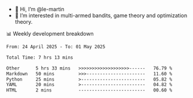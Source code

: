 - 👋 Hi, I’m @le-martin
- 👀 I’m interested in multi-armed bandits, game theory and optimization theory.
<!---- 💞️ I’m looking to collaborate on ...
- 📫 How to reach me ...-->

<!---
Tutorial for using WakaTime stats in GitHub profile: https://github.com/athul/waka-readme
-->

📊 Weekly development breakdown
<!--START_SECTION:waka-->

```txt
From: 24 April 2025 - To: 01 May 2025

Total Time: 7 hrs 13 mins

Other      5 hrs 33 mins   >>>>>>>>>>>>>>>>>>>------   76.79 %
Markdown   50 mins         >>>----------------------   11.60 %
Python     25 mins         >------------------------   05.82 %
YAML       20 mins         >------------------------   04.82 %
HTML       2 mins          -------------------------   00.60 %
```

<!--END_SECTION:waka-->

<!---
le-martin/le-martin is a ✨ special ✨ repository because its `README.md` (this file) appears on your GitHub profile.
You can click the Preview link to take a look at your changes.
--->
